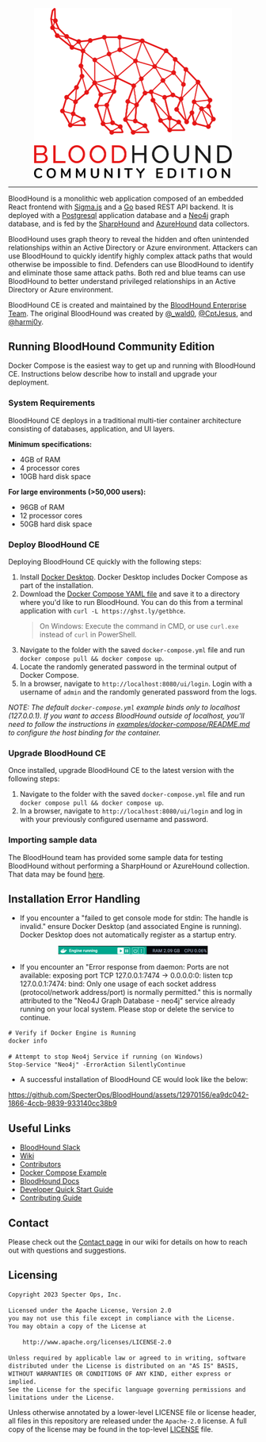 <p align="center">
    <picture>
        <source media="(prefers-color-scheme: dark)" srcset="cmd/ui/public/img/logo-secondary-transparent-full.svg">
        <img src="cmd/ui/public/img/logo-transparent-full.svg" alt="BloodHound Community Edition" width='400' />
    </picture>
</p>

<hr />

BloodHound is a monolithic web application composed of an embedded React frontend with [Sigma.js](https://www.sigmajs.org/) and a [Go](https://go.dev/) based REST API backend. It is deployed with a [Postgresql](https://www.postgresql.org/) application database and a [Neo4j](https://neo4j.com/) graph database, and is fed by the [SharpHound](https://github.com/BloodHoundAD/SharpHound) and [AzureHound](https://github.com/BloodHoundAD/AzureHound) data collectors.

BloodHound uses graph theory to reveal the hidden and often unintended relationships within an Active Directory or Azure environment. Attackers can use BloodHound to quickly identify highly complex attack paths that would otherwise be impossible to find. Defenders can use BloodHound to identify and eliminate those same attack paths. Both red and blue teams can use BloodHound to better understand privileged relationships in an Active Directory or Azure environment.

BloodHound CE is created and maintained by the [BloodHound Enterprise Team](https://bloodhoundenterprise.io). The original BloodHound was created by [@\_wald0](https://www.twitter.com/_wald0), [@CptJesus](https://twitter.com/CptJesus), and [@harmj0y](https://twitter.com/harmj0y).

## Running BloodHound Community Edition
Docker Compose is the easiest way to get up and running with BloodHound CE. Instructions below describe how to install and upgrade your deployment.

### System Requirements
BloodHound CE deploys in a traditional multi-tier container architecture consisting of databases, application, and UI layers. 

**Minimum specifications:**

- 4GB of RAM
- 4 processor cores
- 10GB hard disk space

**For large environments (>50,000 users):**

- 96GB of RAM
- 12 processor cores
- 50GB hard disk space

### Deploy BloodHound CE
Deploying BloodHound CE quickly with the following steps:

1. Install [Docker Desktop](https://www.docker.com/products/docker-desktop/). Docker Desktop includes Docker Compose as part of the installation.
2. Download the [Docker Compose YAML file](examples/docker-compose/docker-compose.yml) and save it to a directory where you'd like to run BloodHound. You can do this from a terminal application with `curl -L https://ghst.ly/getbhce`.
   > On Windows: Execute the command in CMD, or use `curl.exe` instead of `curl` in PowerShell.
3. Navigate to the folder with the saved `docker-compose.yml` file and run `docker compose pull && docker compose up`.
4. Locate the randomly generated password in the terminal output of Docker Compose.
5. In a browser, navigate to `http://localhost:8080/ui/login`. Login with a username of `admin` and the randomly generated password from the logs.

*NOTE: The default `docker-compose.yml` example binds only to localhost (127.0.0.1). If you want to access BloodHound outside of localhost, you'll need to follow the instructions in [examples/docker-compose/README.md](examples/docker-compose/README.md) to configure the host binding for the container.*

### Upgrade BloodHound CE
Once installed, upgrade BloodHound CE to the latest version with the following steps:

1. Navigate to the folder with the saved `docker-compose.yml` file and run `docker compose pull && docker compose up`.
2. In a browser, navigate to `http://localhost:8080/ui/login` and log in with your previously configured username and password.

### Importing sample data

The BloodHound team has provided some sample data for testing BloodHound without performing a SharpHound or AzureHound collection. That data may be found [here](https://github.com/SpecterOps/BloodHound/wiki/Example-Data).

## Installation Error Handling

- If you encounter a "failed to get console mode for stdin: The handle is invalid." ensure Docker Desktop (and associated Engine is running). Docker Desktop does not automatically register as a startup entry.

<p align="center">
    <img width="302" alt="Docker Engine Running" src="cmd/ui/public/img/Docker-Engine-Running.png">
</p>

- If you encounter an "Error response from daemon: Ports are not available: exposing port TCP 127.0.0.1:7474 -> 0.0.0.0:0: listen tcp 127.0.0.1:7474: bind: Only one usage of each socket address (protocol/network address/port) is normally permitted." this is normally attributed to the "Neo4J Graph Database - neo4j" service already running on your local system. Please stop or delete the service to continue.

```
# Verify if Docker Engine is Running
docker info

# Attempt to stop Neo4j Service if running (on Windows)
Stop-Service "Neo4j" -ErrorAction SilentlyContinue
```

- A successful installation of BloodHound CE would look like the below:

https://github.com/SpecterOps/BloodHound/assets/12970156/ea9dc042-1866-4ccb-9839-933140cc38b9

## Useful Links

- [BloodHound Slack](https://ghst.ly/BHSlack)
- [Wiki](https://github.com/SpecterOps/BloodHound/wiki)
- [Contributors](./CONTRIBUTORS.md)
- [Docker Compose Example](./examples/docker-compose/README.md)
- [BloodHound Docs](https://support.bloodhoundenterprise.io/)
- [Developer Quick Start Guide](https://github.com/SpecterOps/BloodHound/wiki/Development)
- [Contributing Guide](https://github.com/SpecterOps/BloodHound/wiki/Contributing)

## Contact

Please check out the [Contact page](https://github.com/SpecterOps/BloodHound/wiki/Contact) in our wiki for details on how to reach out with questions and suggestions.

## Licensing

```
Copyright 2023 Specter Ops, Inc.

Licensed under the Apache License, Version 2.0
you may not use this file except in compliance with the License.
You may obtain a copy of the License at

    http://www.apache.org/licenses/LICENSE-2.0

Unless required by applicable law or agreed to in writing, software
distributed under the License is distributed on an "AS IS" BASIS,
WITHOUT WARRANTIES OR CONDITIONS OF ANY KIND, either express or implied.
See the License for the specific language governing permissions and
limitations under the License.
```

Unless otherwise annotated by a lower-level LICENSE file or license header, all files in this repository are released
under the `Apache-2.0` license. A full copy of the license may be found in the top-level [LICENSE](LICENSE) file.
